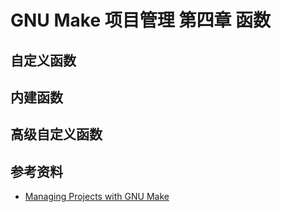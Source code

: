 # GNU Make 项目管理 第四章 函数

[annotation]: <id> (5da99167-4190-4f8d-a34f-b7f88187106b)
[annotation]: <status> (public)
[annotation]: <create_time> (2021-04-18 19:15:49)
[annotation]: <category> (计算机技术)
[annotation]: <tags> (Make|Makefile|GNU)
[annotation]: <topic> (GNU Make项目管理)
[annotation]: <index> (4)
[annotation]: <comments> (true)
[annotation]: <url> (http://blog.ccyg.studio/article/5da99167-4190-4f8d-a34f-b7f88187106b)

## 自定义函数

## 内建函数

## 高级自定义函数

## 参考资料

- [Managing Projects with GNU Make](https://book.douban.com/subject/1850994/)